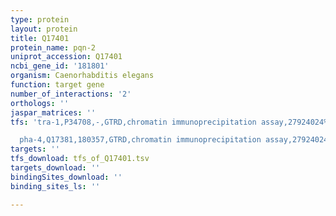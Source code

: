 ```yaml
---
type: protein
layout: protein
title: Q17401
protein_name: pqn-2
uniprot_accession: Q17401
ncbi_gene_id: '181801'
organism: Caenorhabditis elegans
function: target gene
number_of_interactions: '2'
orthologs: ''
jaspar_matrices: ''
tfs: 'tra-1,P34708,-,GTRD,chromatin immunoprecipitation assay,27924024%5Buid%5D,No

  pha-4,Q17381,180357,GTRD,chromatin immunoprecipitation assay,27924024%5Buid%5D,No'
targets: ''
tfs_download: tfs_of_Q17401.tsv
targets_download: ''
bindingSites_download: ''
binding_sites_ls: ''

---
```

